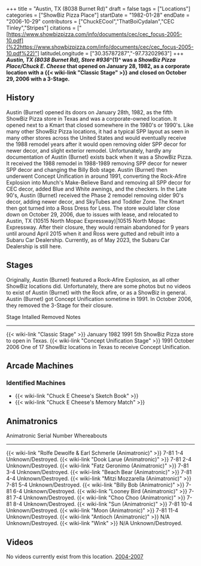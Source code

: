 +++
title = "Austin, TX (8038 Burnet Rd)"
draft = false
tags = ["Locations"]
categories = ["ShowBiz Pizza Place"]
startDate = "1982-01-28"
endDate = "2006-10-29"
contributors = ["ChuckECool","ThatBoiCydalan","CEC Tinley","Stripes"]
citations = ["[https://www.showbizpizza.com/info/documents/cec/cec_focus-2005-10.pdf](%22https://www.showbizpizza.com/info/documents/cec/cec_focus-2005-10.pdf%22)"]
latitudeLongitude = ["30.35787287","-97.73202963"]
+++
***Austin, TX (8038 Burnet Rd), Store #936*^(1)^ was a *ShowBiz Pizza Place/Chuck E. Cheese* that opened on January 28, 1982, as a corporate location with a {{< wiki-link "Classic Stage" >}} and closed on October 29, 2006 with a 3-Stage.**

## History

Austin (Burnet) opened its doors on January 28th, 1982, as the fifth ShowBiz Pizza store in Texas and was a corporate-owned location. It opened next to a Kmart that closed somewhere in the 1980's or 1990's. Like many other ShowBiz Pizza locations, it had a typical SPP layout as seen in many other stores across the United States and would eventually receive the 1988 remodel years after it would open removing older SPP decor for newer decor, and slight exterior remodel. Unfortunately, hardly any documentation of Austin (Burnet) exists back when it was a ShowBiz Pizza. It received the 1988 remodel in 1988-1989 removing SPP decor for newer SPP decor and changing the Billy Bob stage. Austin (Burnet) then underwent Concept Unification in around 1991, converting the Rock-Afire Explosion into Munch's Make-Believe Band and removing all SPP decor for CEC decor, added Blue and White awnings, and the checkers. In the Late 90's, Austin (Burnet) received the Phase 2 remodel removing older 90's decor, adding newer decor, and SkyTubes and Toddler Zone. The Kmart then got turned into a Ross Dress for Less. The store would later close down on October 29, 2006, due to issues with lease, and relocated to Austin, TX (10515 North Mopac Expressway)|10515 North Mopac Expressway. After their closure, they would remain abandoned for 9 years until around April 2015 when it and Ross were gutted and rebuilt into a Subaru Car Dealership. Currently, as of May 2023, the Subaru Car Dealership is still here.

## Stages

Originally, Austin (Burnet) featured a Rock-Afire Explosion, as all other ShowBiz locations did. Unfortunately, there are some photos but no videos to exist of Austin (Burnet) with the Rock afire, or as a ShowBiz in general. Austin (Burnet) got Concept Unification sometime in 1991. In October 2006, they removed the 3-Stage for their closure.

  Stage                                               Intalled       Removed        Notes
  --------------------------------------------------- -------------- -------------- ----------------------------------------------------------------------
  {{< wiki-link "Classic Stage" >}}               January 1982   1991           5th ShowBiz Pizza store to open in Texas.
  {{< wiki-link "Concept Unification Stage" >}}   1991           October 2006   One of 17 ShowBiz locations in Texas to receive Concept Unification.

## Arcade Machines

### Identified Machines

- {{< wiki-link "Chuck E Cheese's Sketch Book" >}}
- {{< wiki-link "Chuck E Cheese's Memory Match" >}}

## Animatronics

  Animatronic                                                           Serial Number   Whereabouts
  --------------------------------------------------------------------- --------------- --------------------
  {{< wiki-link "Rolfe Dewolfe & Earl Schmerle (Animatronic)" >}}   7-81 1-4        Unknown/Destroyed.
  {{< wiki-link "Dook Larue (Animatronic)" >}}                      7-81 2-4        Unknown/Destroyed.
  {{< wiki-link "Fatz Geronimo (Animatronic)" >}}                   7-81 3-4        Unknown/Destroyed.
  {{< wiki-link "Beach Bear (Animatronic)" >}}                      7-81 4-4        Unknown/Destroyed.
  {{< wiki-link "Mitzi Mozzarella (Animatronic)" >}}                7-81 5-4        Unknown/Destroyed.
  {{< wiki-link "Billy Bob (Animatronic)" >}}                       7-81 6-4        Unknown/Destroyed.
  {{< wiki-link "Looney Bird (Animatronic)" >}}                     7-81 7-4        Unknown/Destroyed.
  {{< wiki-link "Choo Choo (Animatronic)" >}}                       7-81 8-4        Unknown/Destroyed.
  {{< wiki-link "Sun (Animatronic)" >}}                             7-81 10-4       Unknown/Destroyed.
  {{< wiki-link "Moon (Animatronic)" >}}                            7-81 11-4       Unknown/Destroyed.
  {{< wiki-link "Antioch (Animatronic)" >}}                         N/A             Unknown/Destroyed.
  {{< wiki-link "Wink" >}}                                          N/A             Unknown/Destroyed.

## Videos

No videos currently exist from this location.
[2004-2007](https://www.showbizpizza.com/photos/cec/tx_burnett/index.html)

